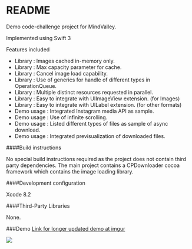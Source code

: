 # README

Demo code-challenge project for MindValley.

Implemented using Swift 3

Features included

- Library : Images cached in-memory only.
- Library : Max capacity parameter for cache.
- Library : Cancel image load capability.
- Library : Use of generics for handle of different types in OperationQueue.
- Library : Multiple distinct resources requested in parallel.
- Library : Easy to integrate with UIImageView extension. (for Images)
- Library : Easy to integrate with UILabel extension. (for other formats)
- Demo usage : Integrated Instagram media API as sample.
- Demo usage : Use of infinite scrolling.
- Demo usage : Listed different types of files as sample of async download.
- Demo usage : Integrated previsualization of downloaded files.


####Build instructions

No special build instructions required as the project does not contain third party dependencies. The main project contains a CPDownloader cocoa framework which contains the image loading library.

####Development configuration

Xcode 8.2

####Third-Party Libraries

None.

###Demo
[Link for longer updated demo at imgur](http://i.imgur.com/OMfn9Bx.gif)

![](http://i.imgur.com/yfHdNtq.gif)



